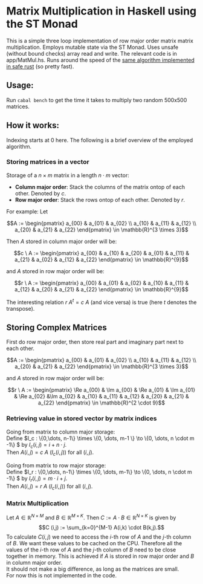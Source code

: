 # Matrix Multiplication in Haskell using the ST Monad

This is a simple three loop implementation of row major order matrix matrix multiplication. 
Employs mutable state via the ST Monad.
Uses unsafe (without bound checks) array read and write. 
The relevant code is in app/MatMul.hs.
Runs around the speed of the [same algorithm implemented in safe rust](https://github.com/jd11111/mat-mul-rs) (so pretty fast).

## Usage:
Run ```cabal bench``` to get the time it takes to multiply two random 500x500 matrices.

## How it works:
Indexing starts at 0 here.
The following is a brief overview of the employed algorithm.

### Storing matrices in a vector
Storage of a $n \times m$ matrix in a length $n \cdot m$ vector:
- **Column major order**: Stack the columns of the matrix ontop of each other. Denoted by $c$.
- **Row major order**: Stack the rows ontop of each other. Denoted by $r$.

For example:
Let
```math
A := 
\begin{pmatrix}
a_{00} & a_{01} & a_{02} \\
a_{10} & a_{11} & a_{12} \\
a_{20} & a_{21} & a_{22}
 \end{pmatrix} \in  \mathbb{R}^{3 \times 3}
```
Then $A$ stored in column major order will be:
```math
c \ A := 
\begin{pmatrix}
a_{00} & a_{10} & a_{20} & a_{01} & a_{11} & a_{21} & a_{02} & a_{12} & a_{22}
 \end{pmatrix} \in  \mathbb{R}^{9}
```
and $A$ stored in row major order will be:
```math
r \ A := 
\begin{pmatrix}
a_{00} & a_{01} & a_{02} & a_{10} & a_{11} & a_{12} & a_{20} & a_{21} & a_{22}
 \end{pmatrix} \in  \mathbb{R}^{9}
```
The interesting relation $r \ A^t = c \ A$ (and vice versa) is true (here $t$ denotes the transpose).

## Storing Complex Matrices
First do row major order, then
store real part and imaginary part next to each other.
```math
A := 
\begin{pmatrix}
a_{00} & a_{01} & a_{02} \\
a_{10} & a_{11} & a_{12} \\
a_{20} & a_{21} & a_{22}
 \end{pmatrix} \in  \mathbb{R}^{3 \times 3}
```
and $A$ stored in row major order will be:
```math
r \ A := 
\begin{pmatrix}
\Re a_{00} & \Im a_{00}  & \Re a_{01} & \Im a_{01} & \Re a_{02} &\Im a_{02}  & a_{10} & a_{11} & a_{12} & a_{20} & a_{21} & a_{22}
 \end{pmatrix} \in  \mathbb{R}^{2 \cdot 9}
```


### Retrieving value in stored vector by matrix indices

Going from matrix to column major storage:  
Define $I_c : \\{0,\dots, n-1\\} \times \\{0, \dots, m-1   \\} \to \\{0, \dots, n \cdot m -1\\} $
by $I_c(i,j) =i + n \cdot j$.  
Then $A(i,j) = c \ A \ (I_c (i,j))$ for all $(i,j)$.

Going from matrix to row major storage:  
Define $I_r : \\{0,\dots, n-1\\} \times \\{0, \dots, m-1\\} \to \\{0, \dots, n \cdot m -1\\} $
by $I_r(i,j) =m \cdot i +  j$.  
Then $A(i,j) = r \ A \ (I_c (i,j))$ for all $(i,j)$.

### Matrix Multiplication

Let $A \in \mathbb{R}^{N \times M}$ and $B \in \mathbb{R}^{M \times K}$.
Then $C := A \cdot B \in \mathbb{R}^{N \times K}$ is given by
$$C (i,j) := \sum_{k=0}^{M-1} A(i,k) \cdot B(k,j).$$
To calculate $C(i,j)$ we need to access the $i$-th row of $A$ and the $j$-th column of $B$.
We want these values to be cached on the CPU. Therefore
all the values of the $i$-th row of $A$ and the $j$-th column of $B$ need to be close together in memory.
This is achieved if $A$ is stored in row major order and $B$ in column major order.  
It should not make a big difference, as long as the matrices are small.  
For now this is not implemented in the code.
